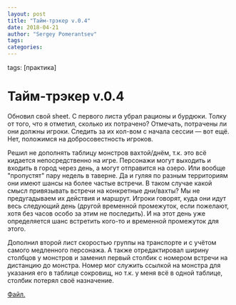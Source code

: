 ```yaml
---
layout: post
title: "Тайм-трэкер v.0.4"
date: 2018-04-21
author: "Sergey Pomerantsev"
tags:
categories:
---
```

tags: [практика]

# Тайм-трэкер v.0.4

Обновил свой sheet. С первого листа убрал рационы и бурдюки. Толку от того, что я отметил, сколько их потрачено? Отмечать, потрачены ли они должны игроки. Следить за их кол-вом с начала сессии — вот ещё. Нет, положимся на добросовестность игроков. 
 
Решил не дополнять таблицу монстров вахтой/днём, т.к. это всё кидается непосредственно на игре. Персонажи могут выходить и входить в город через день, а могут отправится на озеро. Или вообще "пропустят" пару недель в таверне. Да и гуляя по разным территориям они имеют шансы на более частые встречи. В таком случае какой смысл привязывать встречи на конкретные дни/вахты? Мы не предугадываем их действия и маршрут. Игроки говорят, куда они идут весь следующий день (другой временной промежуток, если пожелают, хотя без часов особо за этим не последить). И на этот день уже определяется шанс встретить кого-то и временной промежуток для этого. 
 
Дополнил второй лист скоростью группы на транспорте и с учётом самого медленного персонажа. А также отредактировал ширину столбцов у монстров и заменил первый столбик с номером встречи на дистанцию до монстра. Номер мог служить ссылкой на монстра для указания его в таблице сокровищ, но т.к. у меня всё в одной таблице, столбик потерял своё назначение.

[Файл.](https://www.dropbox.com/s/930ah5anv1y01ek/b_x%20time%20and%20resource%20ver.%200.4.docx?dl=0)
